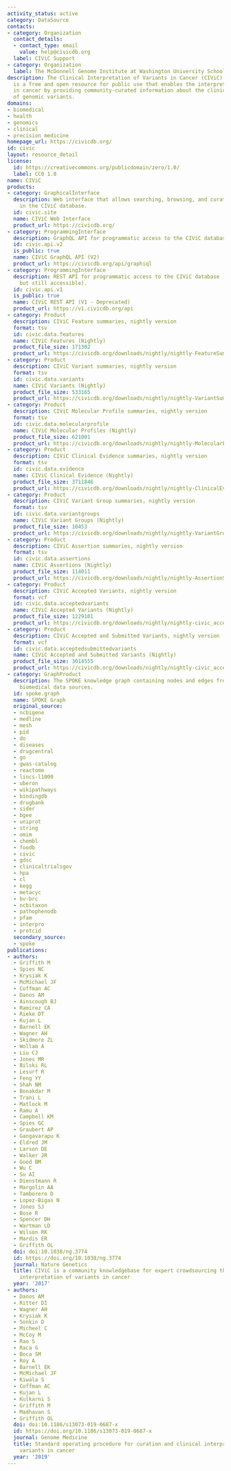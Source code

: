 ```yaml
---
activity_status: active
category: DataSource
contacts:
- category: Organization
  contact_details:
  - contact_type: email
    value: help@civicdb.org
  label: CIViC Support
- category: Organization
  label: The McDonnell Genome Institute at Washington University School of Medicine
description: The Clinical Interpretation of Variants in Cancer (CIViC) knowledgebase
  is a free and open resource for public use that enables the interpretation of variants
  in cancer by providing community-curated information about the clinical significance
  of genomic variants.
domains:
- biomedical
- health
- genomics
- clinical
- precision medicine
homepage_url: https://civicdb.org/
id: civic
layout: resource_detail
license:
  id: https://creativecommons.org/publicdomain/zero/1.0/
  label: CC0 1.0
name: CIViC
products:
- category: GraphicalInterface
  description: Web interface that allows searching, browsing, and curating content
    in the CIViC database.
  id: civic.site
  name: CIViC Web Interface
  product_url: https://civicdb.org/
- category: ProgrammingInterface
  description: GraphQL API for programmatic access to the CIViC database.
  id: civic.api.v2
  is_public: true
  name: CIViC GraphQL API (V2)
  product_url: https://civicdb.org/api/graphiql
- category: ProgrammingInterface
  description: REST API for programmatic access to the CIViC database (deprecated
    but still accessible).
  id: civic.api.v1
  is_public: true
  name: CIViC REST API (V1 - Deprecated)
  product_url: https://v1.civicdb.org/api
- category: Product
  description: CIViC Feature summaries, nightly version
  format: tsv
  id: civic.data.features
  name: CIViC Features (Nightly)
  product_file_size: 171302
  product_url: https://civicdb.org/downloads/nightly/nightly-FeatureSummaries.tsv
- category: Product
  description: CIViC Variant summaries, nightly version
  format: tsv
  id: civic.data.variants
  name: CIViC Variants (Nightly)
  product_file_size: 533165
  product_url: https://civicdb.org/downloads/nightly/nightly-VariantSummaries.tsv
- category: Product
  description: CIViC Molecular Profile summaries, nightly version
  format: tsv
  id: civic.data.molecularprofile
  name: CIViC Molecular Profiles (Nightly)
  product_file_size: 621001
  product_url: https://civicdb.org/downloads/nightly/nightly-MolecularProfileSummaries.tsv
- category: Product
  description: CIViC Clinical Evidence summaries, nightly version
  format: tsv
  id: civic.data.evidence
  name: CIViC Clinical Evidence (Nightly)
  product_file_size: 3711846
  product_url: https://civicdb.org/downloads/nightly/nightly-ClinicalEvidenceSummaries.tsv
- category: Product
  description: CIViC Variant Group summaries, nightly version
  format: tsv
  id: civic.data.variantgroups
  name: CIViC Variant Groups (Nightly)
  product_file_size: 10453
  product_url: https://civicdb.org/downloads/nightly/nightly-VariantGroupSummaries.tsv
- category: Product
  description: CIViC Assertion summaries, nightly version
  format: tsv
  id: civic.data.assertions
  name: CIViC Assertions (Nightly)
  product_file_size: 114011
  product_url: https://civicdb.org/downloads/nightly/nightly-AssertionSummaries.tsv
- category: Product
  description: CIViC Accepted Variants, nightly version
  format: vcf
  id: civic.data.acceptedvariants
  name: CIViC Accepted Variants (Nightly)
  product_file_size: 1229101
  product_url: https://civicdb.org/downloads/nightly/nightly-civic_accepted.vcf
- category: Product
  description: CIViC Accepted and Submitted Variants, nightly version
  format: vcf
  id: civic.data.acceptedsubmittedvariants
  name: CIViC Accepted and Submitted Variants (Nightly)
  product_file_size: 3014555
  product_url: https://civicdb.org/downloads/nightly/nightly-civic_accepted_and_submitted.vcf
- category: GraphProduct
  description: The SPOKE knowledge graph containing nodes and edges from multiple
    biomedical data sources.
  id: spoke.graph
  name: SPOKE Graph
  original_source:
  - ncbigene
  - medline
  - mesh
  - pid
  - do
  - diseases
  - drugcentral
  - go
  - gwas-catalog
  - reactome
  - lincs-l1000
  - uberon
  - wikipathways
  - bindingdb
  - drugbank
  - sider
  - bgee
  - uniprot
  - string
  - omim
  - chembl
  - foodb
  - civic
  - gdsc
  - clinicaltrialsgov
  - hpa
  - cl
  - kegg
  - metacyc
  - bv-brc
  - ncbitaxon
  - pathophenodb
  - pfam
  - interpro
  - protcid
  secondary_source:
  - spoke
publications:
- authors:
  - Griffith M
  - Spies NC
  - Krysiak K
  - McMichael JF
  - Coffman AC
  - Danos AM
  - Ainscough BJ
  - Ramirez CA
  - Rieke DT
  - Kujan L
  - Barnell EK
  - Wagner AH
  - Skidmore ZL
  - Wollam A
  - Liu CJ
  - Jones MR
  - Bilski RL
  - Lesurf R
  - Feng YY
  - Shah NM
  - Bonakdar M
  - Trani L
  - Matlock M
  - Ramu A
  - Campbell KM
  - Spies GC
  - Graubert AP
  - Gangavarapu K
  - Eldred JM
  - Larson DE
  - Walker JR
  - Good BM
  - Wu C
  - Su AI
  - Dienstmann R
  - Margolin AA
  - Tamborero D
  - Lopez-Bigas N
  - Jones SJ
  - Bose R
  - Spencer DH
  - Wartman LD
  - Wilson RK
  - Mardis ER
  - Griffith OL
  doi: doi:10.1038/ng.3774
  id: https://doi.org/10.1038/ng.3774
  journal: Nature Genetics
  title: CIViC is a community knowledgebase for expert crowdsourcing the clinical
    interpretation of variants in cancer
  year: '2017'
- authors:
  - Danos AM
  - Ritter DI
  - Wagner AH
  - Krysiak K
  - Sonkin D
  - Micheel C
  - McCoy M
  - Rao S
  - Raca G
  - Boca SM
  - Roy A
  - Barnell EK
  - McMichael JF
  - Kiwala S
  - Coffman AC
  - Kujan L
  - Kulkarni S
  - Griffith M
  - Madhavan S
  - Griffith OL
  doi: doi:10.1186/s13073-019-0687-x
  id: https://doi.org/10.1186/s13073-019-0687-x
  journal: Genome Medicine
  title: Standard operating procedure for curation and clinical interpretation of
    variants in cancer
  year: '2019'
---
```

